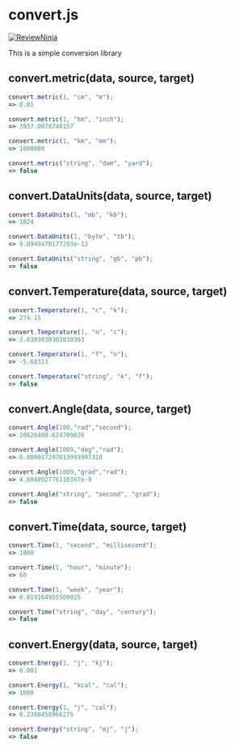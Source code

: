 convert.js
=====
[![ReviewNinja](https://app.review.ninja/78055117/badge)](https://app.review.ninja/YazilimMuhendisiyizBiz/convert.js)

This is a simple conversion library

convert.metric(data, source, target)
-----------------------

```javascript
convert.metric(1, "cm", "m");
=> 0.01

convert.metric(1, "hm", "inch");
=> 3937.0078740157

convert.metric(1, "km", "mm");
=> 1000000

convert.metric("string", "dam", "yard");
=> false
```

convert.DataUnits(data, source, target)
-----------------------

```javascript
convert.DataUnits(1, "mb", "kb");
=> 1024

convert.DataUnits(1, "byte", "tb");
=> 9.0949470177293e-13

convert.DataUnits("string", "gb", "pb");
=> false
```

convert.Temperature(data, source, target)
-----------------------

```javascript
convert.Temperature(1, "c", "k");
=> 274.15

convert.Temperature(1, "n", "c");
=> 3.0303030303030303

convert.Temperature(1, "f", "n");
=> -5.68323

convert.Temperature("string", "k", "f");
=> false
```

convert.Angle(data, source, target)
-----------------------

```javascript
convert.Angle(100,"rad","second");
=> 20626480.624709636

convert.Angle(1009,"deg","rad");
=> 0.000017297613993997318 

convert.Angle(1009,"grad","rad");
=> 4.804892776110367e-9

convert.Angle("string", "second", "grad");
=> false
```

convert.Time(data, source, target)
-----------------------

```javascript
convert.Time(1, "second", "millisecond");
=> 1000

convert.Time(1, "hour", "minute");
=> 60

convert.Time(1, "week", "year");
=> 0.019164955509925

convert.Time("string", "day", "century");
=> false
```

convert.Energy(data, source, target)
-----------------------

```javascript
convert.Energy(1, "j", "kj");
=> 0.001

convert.Energy(1, "kcal", "cal");
=> 1000

convert.Energy(1, "j", "cal");
=> 0.2388458966275

convert.Energy("string", "mj", "j");
=> false
```

